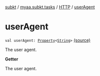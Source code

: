 [subkt](../../index.md) / [myaa.subkt.tasks](../index.md) / [HTTP](index.md) / [userAgent](./user-agent.md)

# userAgent

`val userAgent: `[`Property`](https://docs.gradle.org/current/javadoc/org/gradle/api/provider/Property.html)`<`[`String`](https://kotlinlang.org/api/latest/jvm/stdlib/kotlin/-string/index.html)`>` [(source)](https://github.com/Myaamori/SubKt/blob/0.1.4/src/main/kotlin/myaa/subkt/tasks/tasks.kt#L1387)

The user agent.

**Getter**

The user agent.

